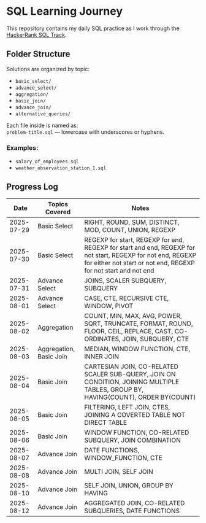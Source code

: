 # SQL Learning Journey

This repository contains my daily SQL practice as I work through the [HackerRank SQL Track](https://www.hackerrank.com/domains/sql).

## Folder Structure

Solutions are organized by topic:

- `basic_select/`
- `advance_select/`
- `aggregation/`
- `basic_join/`
- `advance_join/`
- `alternative_queries/`

Each file inside is named as:  
`problem-title.sql` — lowercase with underscores or hyphens.

### Examples:

- `salary_of_employees.sql`
- `weather_observation_station_1.sql`

## Progress Log

| Date       | Topics Covered          | Notes                                                                                                                                                                          |
| ---------- | ----------------------- | ------------------------------------------------------------------------------------------------------------------------------------------------------------------------------ |
| 2025-07-29 | Basic Select            | RIGHT, ROUND, SUM, DISTINCT, MOD, COUNT, UNION, REGEXP                                                                                                                         |
| 2025-07-30 | Basic Select            | REGEXP for start, REGEXP for end, REGEXP for start and end, REGEXP for not start, REGEXP for not end, REGEXP for either not start or not end, REGEXP for not start and not end |
| 2025-07-31 | Advance Select          | JOINS, SCALER SUBQUERY, SUBQUERY                                                                                                                                               |
| 2025-08-01 | Advance Select          | CASE, CTE, RECURSIVE CTE, WINDOW, PIVOT                                                                                                                                        |
| 2025-08-02 | Aggregation             | COUNT, MIN, MAX, AVG, POWER, SQRT, TRUNCATE, FORMAT, ROUND, FLOOR, CEIL, REPLACE, CAST, CO-ORDINATES, JOIN, SUBQUERY, CTE                                                      |
| 2025-08-03 | Aggregation, Basic Join | MEDIAN, WINDOW FUNCTION, CTE, INNER JOIN                                                                                                                                       |
| 2025-08-04 | Basic Join              | CARTESIAN JOIN, CO-RELATED SCALER SUB-QUERY, JOIN ON CONDITION, JOINING MULTIPLE TABLES, GROUP BY, HAVING(COUNT), ORDER BY(COUNT)                                              |
| 2025-08-05 | Basic Join              | FILTERING, LEFT JOIN, CTES, JOINING A COVERTED TABLE NOT DIRECT TABLE                                                                                                          |
| 2025-08-06 | Basic Join              | WINDOW FUNCTION, CO-RELATED SUBQUERY, JOIN COMBINATION                                                                                                                         |
| 2025-08-07 | Advance Join            | DATE FUNCTIONS, WINDOW_FUNCTION, CTE                                                                                                                                           |
| 2025-08-08 | Advance Join            | MULTI JOIN, SELF JOIN                                                                                                                                                          |
| 2025-08-10 | Advance Join            | SELF JOIN, UNION, GROUP BY HAVING                                                                                                                                              |
| 2025-08-12 | Advance Join            | AGGREGATED JOIN, CO-RELATED SUBQUERIES, DATE FUNCTIONS                                                                                                                         |
